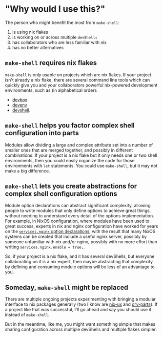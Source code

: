 # "Why would I use this?"

The person who might benefit the most from `make-shell`:
1. is using nix flakes
2. is working on or across multiple `devShells`
3. has collaborators who are less familiar with nix
4. has no better alternatives

## `make-shell` requires nix flakes

`make-shell` is only usable on projects which are nix flakes.  If your project isn't already a nix flake, there are several command line tools which can quickly give you and your collaborators powerful nix-powered development environments, such as (in alphabetical order):
- [devbox](https://www.jetpack.io/devbox)
- [devenv](https://devenv.sh)
- [devshell](https://numtide.github.io/devshell/).

## `make-shell` helps you factor complex shell configuration into parts

Modules allow dividing a large and complex attribute set into a number of smaller ones that are merged together, and possibly in different combinations. If your project is a nix flake but it only needs one or two shell environments, then you could easily organize the code for those environments with `let` statements.  You could use `make-shell`, but it may not make a big difference.

## `make-shell` lets you create abstractions for complex shell configuration options

Module option declarations can abstract significant complexity, allowing people to write modules that only define options to achieve great things, without needing to understand every detail of the options implementation.  For example, in NixOS configuration, where modules have been used to great success, experts in nix and nginx configuration have worked for years on the [`services.nginx` option declarations](https://search.nixos.org/options?size=50&sort=relevance&query=services.nginx), with the result that many NixOS systems can be created that include a useful nginx server, possibly by someone unfamiliar with nix and/or nginx, possibly with no more effort than writing `services.nginx.enable = true;`.

So, if your project is a nix flake, and it has several devShells, but everyone collaborating on it is a nix expert, then maybe abstracting that complexity by defining and consuming module options will be less of an advantage to you.

## Someday, `make-shell` might be replaced

There are multiple ongoing projects experimenting with bringing a modular interface to nix packages generally (two I know are [nix-ux](https://github.com/tweag/nix-ux) and [drv-parts](https://github.com/davHau/drv-parts)).  If a project like that was successful, I'll go ahead and say you should use it instead of `make-shell`.

But in the meantime, like me, you might want something simple that makes sharing configuration across multiple devShells and multiple flakes simpler.

